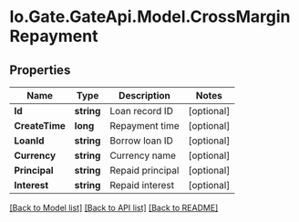 
# Io.Gate.GateApi.Model.CrossMarginRepayment

## Properties

Name | Type | Description | Notes
------------ | ------------- | ------------- | -------------
**Id** | **string** | Loan record ID | [optional] 
**CreateTime** | **long** | Repayment time | [optional] 
**LoanId** | **string** | Borrow loan ID | [optional] 
**Currency** | **string** | Currency name | [optional] 
**Principal** | **string** | Repaid principal | [optional] 
**Interest** | **string** | Repaid interest | [optional] 

[[Back to Model list]](../README.md#documentation-for-models)
[[Back to API list]](../README.md#documentation-for-api-endpoints)
[[Back to README]](../README.md)
